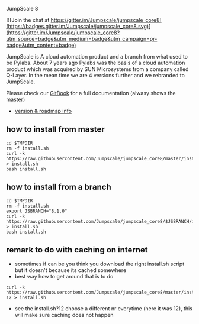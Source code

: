 JumpScale 8


[![Join the chat at https://gitter.im/Jumpscale/jumpscale_core8](https://badges.gitter.im/Jumpscale/jumpscale_core8.svg)](https://gitter.im/Jumpscale/jumpscale_core8?utm_source=badge&utm_medium=badge&utm_campaign=pr-badge&utm_content=badge)


JumpScale is A cloud automation product and a branch from what used to be Pylabs. About 7 years ago Pylabs was the basis of a cloud automation product which was acquired by SUN Microsystems from a company called Q-Layer. In the mean time we are 4 versions further and we rebranded to JumpScale.

Please check our [GitBook](https://gig.gitbooks.io/jumpscale-core8/content/) for a full documentation (alwasy shows the master)

- [version & roadmap info](../master/releases.md)

## how to install from master

```
cd $TMPDIR
rm -f install.sh
curl -k https://raw.githubusercontent.com/Jumpscale/jumpscale_core8/master/install/install.sh > install.sh
bash install.sh
```


## how to install from a branch

```
cd $TMPDIR
rm -f install.sh
export JSBRANCH="8.1.0"
curl -k https://raw.githubusercontent.com/Jumpscale/jumpscale_core8/$JSBRANCH/install/install.sh > install.sh
bash install.sh
```

## remark to do with caching on internet

- sometimes if can be you think you download the right install.sh script but it doesn't because its cached somewhere
- best way how to get around that is to do

```
curl -k https://raw.githubusercontent.com/Jumpscale/jumpscale_core8/master/install/install.sh?12 > install.sh
```

- see the install.sh?12 choose a different nr everytime (here it was 12), this will make sure caching does not happen
